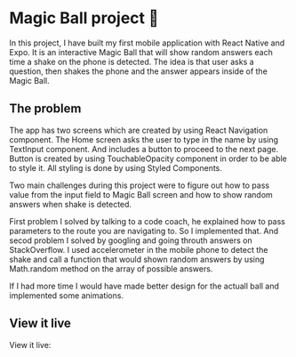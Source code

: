 # Magic Ball project 📱

In this project, I have built my first mobile application with React Native and Expo. It is an interactive Magic Ball that will show random answers each time a shake on the phone is detected. The idea is that user asks a question, then shakes the phone and the answer appears inside of the Magic Ball.


## The problem

The app has two screens which are created by using React Navigation component. The Home screen asks the user to type in the name by using TextInput component. And includes a button to proceed to the next page. Button is created by using TouchableOpacity component in order to be able to style it. All styling is done by using Styled Components. 

Two main challenges during this project were to figure out how to pass value from the input field to Magic Ball screen and how to show random answers when shake is detected.

First problem I solved by talking to a code coach, he explained how to pass parameters to the route you are navigating to. So I implemented that. And secod problem I solved by googling and going throuth answers on StackOverflow. I used accelerometer in the mobile phone to detect the shake and call a function that would shown random answers by using Math.random method on the array of possible answers.

If I had more time I would have made better design for the actuall ball and implemented some animations.

## View it live

View it live: 
